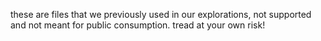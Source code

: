 these are files that we previously used in our explorations, not supported and not meant for public consumption. tread at your own risk!